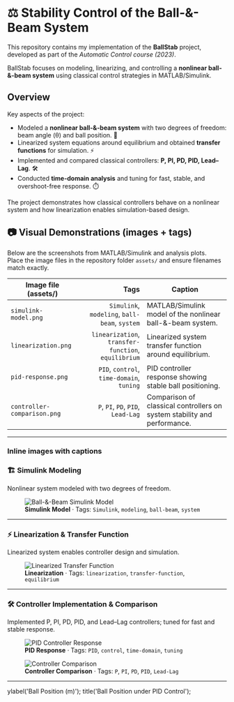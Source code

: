# ⚖️ Stability Control of the Ball-&-Beam System

This repository contains my implementation of the **BallStab** project, developed as part of the *Automatic Control course (2023)*.  

BallStab focuses on modeling, linearizing, and controlling a **nonlinear ball-&-beam system** using classical control strategies in MATLAB/Simulink.

##  Overview
Key aspects of the project:
- Modeled a **nonlinear ball-&-beam system** with two degrees of freedom: beam angle (θ) and ball position. 🎯
- Linearized system equations around equilibrium and obtained **transfer functions** for simulation. ⚡
- Implemented and compared classical controllers: **P, PI, PD, PID, Lead–Lag**. 🛠️
- Conducted **time-domain analysis** and tuning for fast, stable, and overshoot-free response. ⏱️  

The project demonstrates how classical controllers behave on a nonlinear system and how linearization enables simulation-based design.

## 📷 Visual Demonstrations (images + tags)

Below are the screenshots from MATLAB/Simulink and analysis plots.  
Place the image files in the repository folder `assets/` and ensure filenames match exactly.

| Image file (assets/) | Tags | Caption |
|---|---:|---|
| `simulink-model.png` | `Simulink`, `modeling`, `ball-beam`, `system` | MATLAB/Simulink model of the nonlinear ball-&-beam system. |
| `linearization.png` | `linearization`, `transfer-function`, `equilibrium` | Linearized system transfer function around equilibrium. |
| `pid-response.png` | `PID`, `control`, `time-domain`, `tuning` | PID controller response showing stable ball positioning. |
| `controller-comparison.png` | `P`, `PI`, `PD`, `PID`, `Lead-Lag` | Comparison of classical controllers on system stability and performance. |

---

### Inline images with captions

### 🏗️ Simulink Modeling
Nonlinear system modeled with two degrees of freedom.

<figure>
  <img src="assets/simulink-model.png" alt="Ball-&-Beam Simulink Model" />
  <figcaption><strong>Simulink Model</strong> · Tags: <code>Simulink</code>, <code>modeling</code>, <code>ball-beam</code>, <code>system</code></figcaption>
</figure>

---

### ⚡ Linearization & Transfer Function
Linearized system enables controller design and simulation.

<figure>
  <img src="assets/linearization.png" alt="Linearized Transfer Function" />
  <figcaption><strong>Linearization</strong> · Tags: <code>linearization</code>, <code>transfer-function</code>, <code>equilibrium</code></figcaption>
</figure>

---

### 🛠️ Controller Implementation & Comparison
Implemented P, PI, PD, PID, and Lead–Lag controllers; tuned for fast and stable response.

<figure>
  <img src="assets/pid-response.png" alt="PID Controller Response" />
  <figcaption><strong>PID Response</strong> · Tags: <code>PID</code>, <code>control</code>, <code>time-domain</code>, <code>tuning</code></figcaption>
</figure>

<figure>
  <img src="assets/controller-comparison.png" alt="Controller Comparison" />
  <figcaption><strong>Controller Comparison</strong> · Tags: <code>P</code>, <code>PI</code>, <code>PD</code>, <code>PID</code>, <code>Lead-Lag</code></figcaption>
</figure>

---
ylabel('Ball Position (m)');
title('Ball Position under PID Control');
